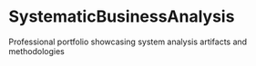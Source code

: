 # SystematicBusinessAnalysis
Professional portfolio showcasing system analysis artifacts and methodologies

